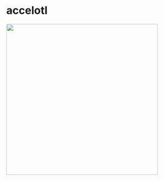 # accelotl

<div align="left"><img width="400px" src="https://github.com/user-attachments/assets/79eb178f-617e-4b7a-a262-1cf37cffdf2a"></div>

